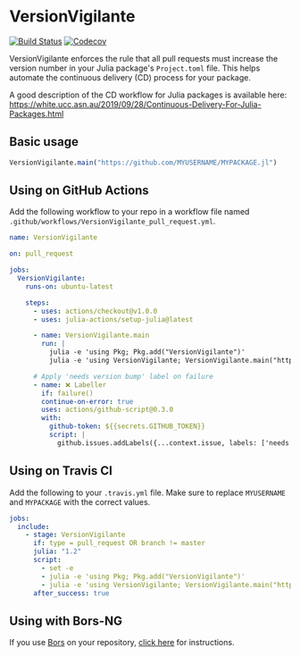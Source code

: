 # VersionVigilante

[![Build Status](https://travis-ci.com/bcbi/VersionVigilante.jl.svg?branch=master)](https://travis-ci.com/bcbi/VersionVigilante.jl)
[![Codecov](https://codecov.io/gh/bcbi/VersionVigilante.jl/branch/master/graph/badge.svg)](https://codecov.io/gh/bcbi/VersionVigilante.jl)

VersionVigilante enforces the rule that all pull requests must increase the version number in your Julia package's `Project.toml` file. This helps automate the continuous delivery (CD) process for your package.

A good description of the CD workflow for Julia packages is available here: https://white.ucc.asn.au/2019/09/28/Continuous-Delivery-For-Julia-Packages.html

## Basic usage

```julia
VersionVigilante.main("https://github.com/MYUSERNAME/MYPACKAGE.jl")
```

## Using on GitHub Actions

Add the following workflow to your repo in a workflow file
named `.github/workflows/VersionVigilante_pull_request.yml`.

```yaml
name: VersionVigilante

on: pull_request

jobs:
  VersionVigilante:
    runs-on: ubuntu-latest

    steps:
      - uses: actions/checkout@v1.0.0
      - uses: julia-actions/setup-julia@latest

      - name: VersionVigilante.main
        run: |
          julia -e 'using Pkg; Pkg.add("VersionVigilante")'
          julia -e 'using VersionVigilante; VersionVigilante.main("https://github.com/${{ github.repository }}")'

      # Apply 'needs version bump' label on failure
      - name: ❌ Labeller
        if: failure()
        continue-on-error: true
        uses: actions/github-script@0.3.0
        with:
          github-token: ${{secrets.GITHUB_TOKEN}}
          script: |
            github.issues.addLabels({...context.issue, labels: ['needs version bump']})

```

## Using on Travis CI

Add the following to your `.travis.yml` file.
Make sure to replace `MYUSERNAME` and `MYPACKAGE` with the correct values.
```yaml
jobs:
  include:
    - stage: VersionVigilante
      if: type = pull_request OR branch != master
      julia: "1.2"
      script:
        - set -e
        - julia -e 'using Pkg; Pkg.add("VersionVigilante")'
        - julia -e 'using VersionVigilante; VersionVigilante.main("https://github.com/MYUSERNAME/MYPACKAGE.jl")'
      after_success: true
```

## Using with Bors-NG

If you use [Bors](https://github.com/bors-ng/bors-ng) on your repository,
[click here](instructions_bors.md) for instructions.
